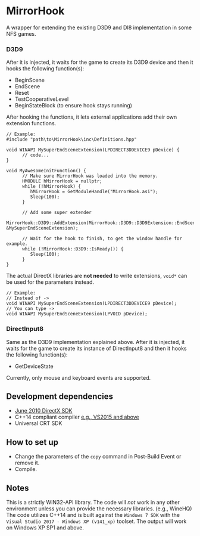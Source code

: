# MirrorHook
A wrapper for extending the existing D3D9 and DI8 implementation in some NFS games.

### D3D9
After it is injected, it waits for the game to create its D3D9 device and then it hooks the following function(s):
- BeginScene
- EndScene
- Reset
- TestCooperativeLevel
- BeginStateBlock (to ensure hook stays running)

After hooking the functions, it lets external applications add their own extension functions.
```
// Example:
#include "path\to\MirrorHook\inc\Definitions.hpp"

void WINAPI MySuperEndSceneExtension(LPDIRECT3DDEVICE9 pDevice) {
      // code...
}

void MyAwesomeInitFunction() {
      // Make sure MirrorHook was loaded into the memory.
      HMODULE hMirrorHook = nullptr;
      while (!hMirrorHook) {
         hMirrorHook = GetModuleHandle("MirrorHook.asi");
         Sleep(100);
      }
      
      // Add some super extender
      MirrorHook::D3D9::AddExtension(MirrorHook::D3D9::D3D9Extension::EndScene, &MySuperEndSceneExtension);
      
      // Wait for the hook to finish, to get the window handle for example.
      while (!MirrorHook::D3D9::IsReady()) {
         Sleep(100);
      }
}
```
The actual DirectX libraries are **not needed** to write extensions, `void*` can be used for the parameters instead.
```
// Example:
// Instead of ->
void WINAPI MySuperEndSceneExtension(LPDIRECT3DDEVICE9 pDevice);
// You can type ->
void WINAPI MySuperEndSceneExtension(LPVOID pDevice);
```
### DirectInput8
Same as the D3D9 implementation explained above. After it is injected, it waits for the game to create its instance of DirectInput8 and then it hooks the following function(s):
- GetDeviceState

Currently, only mouse and keyboard events are supported. 

## Development dependencies
- [June 2010 DirectX SDK](https://www.microsoft.com/en-us/download/details.aspx?id=6812)
- C++14 compliant compiler [e.g., VS2015 and above](https://www.visualstudio.com)
- Universal CRT SDK

## How to set up
- Change the parameters of the `copy` command in Post-Build Event or remove it.
- Compile.

## Notes
This is a strictly WIN32-API library. The code will *not* work in any other environment unless you can provide the necessary libraries. (e.g., WineHQ)
The code utilizes C++14 and is built against the `Windows 7 SDK` with the `Visual Studio 2017 - Windows XP (v141_xp)` toolset. The output will work on Windows XP SP1 and above.
